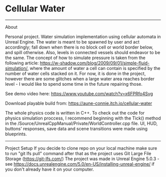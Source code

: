 # Cellular Water

*** 
About

Personal project. Water simulation implementation using cellular automata in Unreal Engine. The water is meant to be spawned by user and act accordingly; fall down when there is no block cell or world border below, and spill otherwise. Also, levels in connected vessels should endeavor to be the same.
The concept of how to simulate pressure is taken from the following article: https://w-shadow.com/blog/2009/09/01/simple-fluid-simulation/, where the amount of water a cell can contain is specified by the number of water cells stacked on it.
For now, it is done in the project, however there are some glitches when a large water area reaches border level - I would like to spend some time in the future repairing those. 


See demo video here:
https://www.youtube.com/watch?v=x6FPRfo4Svg

Download playable build from:
https://aune-connie.itch.io/cellular-water


The whole physics code is written in C++. To check out the code for physics simulation proccess, I recommend beginning with the Tick() method in the
/Source/UnrealCppManual/Private/WorldController.cpp file.
UI, HUD, buttons' responses, save data and scene transitions were made using blueprints.

***
Project Setup
If you decide to clone repo on your local machine make sure to run "git lfs pull" command after that as the project uses Git Large File Storage (https://git-lfs.com/)
The project was made in Unreal Engine 5.0.3 - see https://docs.unrealengine.com/5.0/en-US/installing-unreal-engine/ if you don't already have it on your computer.

